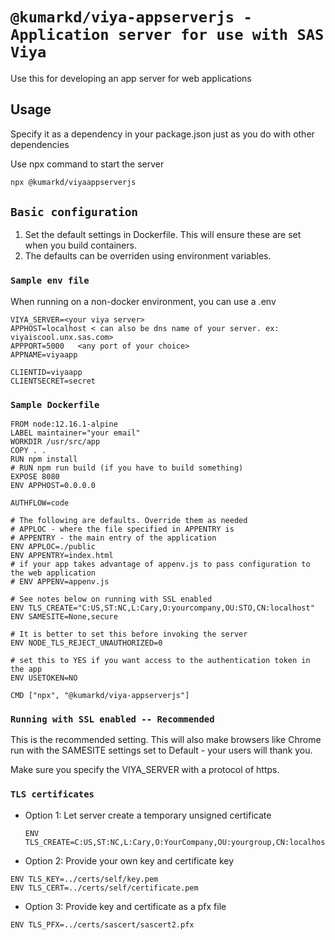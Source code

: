 # `@kumarkd/viya-appserverjs - Application server for use with SAS Viya`

 Use this for developing an app server for web applications

## Usage

Specify it as a dependency in your package.json just as you do with other dependencies

Use npx command to start the server

```sh
npx @kumarkd/viyaappserverjs
```

## `Basic configuration`

1. Set the default settings in Dockerfile. This will ensure these are set when you build containers.
2. The defaults can be overriden using environment variables.

### `Sample env file`

When running on a non-docker environment, you can use a .env

```env
VIYA_SERVER=<your viya server>
APPHOST=localhost < can also be dns name of your server. ex: viyaiscool.unx.sas.com>
APPPORT=5000   <any port of your choice>
APPNAME=viyaapp

CLIENTID=viyaapp
CLIENTSECRET=secret
```

### `Sample Dockerfile`

```env
FROM node:12.16.1-alpine
LABEL maintainer="your email"
WORKDIR /usr/src/app
COPY . .
RUN npm install
# RUN npm run build (if you have to build something)
EXPOSE 8080
ENV APPHOST=0.0.0.0

AUTHFLOW=code

# The following are defaults. Override them as needed
# APPLOC - where the file specified in APPENTRY is
# APPENTRY - the main entry of the application
ENV APPLOC=./public
ENV APPENTRY=index.html
# if your app takes advantage of appenv.js to pass configuration to the web application 
# ENV APPENV=appenv.js 

# See notes below on running with SSL enabled
ENV TLS_CREATE="C:US,ST:NC,L:Cary,O:yourcompany,OU:STO,CN:localhost"
ENV SAMESITE=None,secure

# It is better to set this before invoking the server
ENV NODE_TLS_REJECT_UNAUTHORIZED=0

# set this to YES if you want access to the authentication token in the app
ENV USETOKEN=NO

CMD ["npx", "@kumarkd/viya-appserverjs"]

```

### `Running with SSL enabled -- Recommended`

This is the recommended setting. This will also make browsers like Chrome run with the SAMESITE settings set to Default - your users will thank you.

Make sure you specify the VIYA_SERVER with a protocol of https.

### `TLS certificates`

- Option 1: Let server create a temporary unsigned certificate

    ```env
    ENV TLS_CREATE=C:US,ST:NC,L:Cary,O:YourCompany,OU:yourgroup,CN:localhost
    ```

- Option 2: Provide your own key and certificate key

```env
ENV TLS_KEY=../certs/self/key.pem
ENV TLS_CERT=../certs/self/certificate.pem
```

- Option 3:  Provide key and certificate as a pfx file

```env
ENV TLS_PFX=../certs/sascert/sascert2.pfx
```
